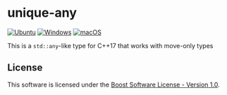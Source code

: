 # unique-any

[![Ubuntu](https://github.com/mika-fischer/mcpp-unique-any/actions/workflows/ubuntu.yml/badge.svg)](https://github.com/mika-fischer/mcpp-unique-any/actions/workflows/ubuntu.yml)
[![Windows](https://github.com/mika-fischer/mcpp-unique-any/actions/workflows/windows.yml/badge.svg)](https://github.com/mika-fischer/mcpp-unique-any/actions/workflows/windows.yml)
[![macOS](https://github.com/mika-fischer/mcpp-unique-any/actions/workflows/macos.yml/badge.svg)](https://github.com/mika-fischer/mcpp-unique-any/actions/workflows/macos.yml)

This is a `std::any`-like type for C++17 that works with move-only types

## License
This software is licensed under the [Boost Software License - Version 1.0](https://www.boost.org/LICENSE_1_0.txt).